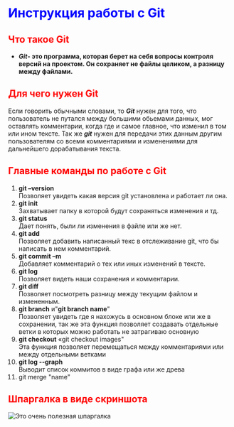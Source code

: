 # <span style="color:blue">Инструкция работы с Git</span>

## <span style="color:red">Что такое  Git</span>
* **_Git_- это программа, которая берет на себя вопросы контроля версий на проектом. Он сохраняет не файлы целиком, а разницу между файлами.**

## <span style="color:red">Для чего нужен Git</span>
 Если говорить обычными словами, то **_Git_** нужен для того, что пользователь не путался между большими обьемами данных, мог оставлять комментарии, когда где и самое главное, что изменил в том или ином тексте. Так же **_git_** нужен для передачи этих данным другим пользователям со всеми комментариями и изменениями для дальнейшего дорабатывания текста.
## <span style="color:red">Главные команды по работе с Git</span>
1. **git –version**  
Позволяет увидеть какая версия git установлена и работает ли она.
2. **git init**  
Захватывает папку в которой будут сохраняться изменения и тд.
3. **git status**  
Дает понять, были ли изменения в файле или же нет.
4. **git add**  
Позволяет добавить написанный текс в отслеживание git, что бы написать в нем комментарий.
5. **git commit –m**  
Добавляет комментарий  о тех или иных изменений в тексте.
6. **git log**  
Позволяет видеть наши сохранения и комментарии.
7. **git diff**  
Позволяет посмотреть разницу между текущим файлом и измененным.
8. **git branch** и"**git branch name**"  
Позволяет увидеть где я нахожусь в основном блоке или же в сохранении, так же эта функция позволяет создавать отдельные ветки в которых можно работать не затрагиваю основную
9. **git checkout** «git checkout images"  
Эта функция позволяет перемещаться между комментариями или  между отдельными ветками
10. **git log --graph**  
Выводит список коммитов в виде графа или же древа
11. git merge "name" 
</span>

## <span style="color:red">Шпаргалка в виде скриншота</span>
![Это очень полезная шпаргалка](opera_GK9aLIu3Sa.png)